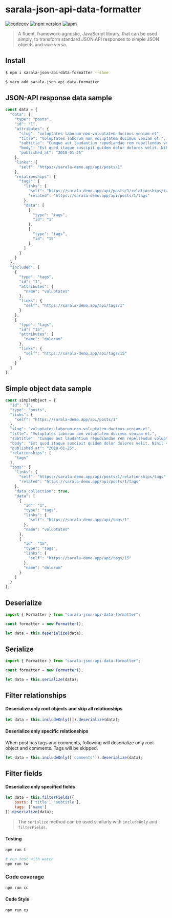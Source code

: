 # sarala-json-api-data-formatter

[![codecov](https://codecov.io/gh/sarala-io/sarala-json-api-data-formatter/branch/master/graph/badge.svg)](https://codecov.io/gh/sarala-io/sarala-json-api-data-formatter) [![npm version](https://badge.fury.io/js/sarala-json-api-data-formatter.svg)](https://www.npmjs.com/package/sarala-json-api-data-formatter) [![apm](https://img.shields.io/apm/l/vim-mode.svg)](https://github.com/sarala-io/sarala-json-api-data-formatter/blob/master/LICENSE)

> A fluent, framework-agnostic, JavaScript library, that can be used simply, to transform standard JSON API responses to simple JSON objects and vice versa.

## Install

```sh
$ npm i sarala-json-api-data-formatter --save
```

```sh
$ yarn add sarala-json-api-data-formatter
```

## JSON-API response data sample

```javascript
const data = {
  "data": {
    "type": "posts",
    "id": "1",
    "attributes": {
      "slug": "voluptates-laborum-non-voluptatem-ducimus-veniam-et",
      "title": "Voluptates laborum non voluptatem ducimus veniam et.",
      "subtitle": "Cumque aut laudantium repudiandae rem repellendus voluptatem. Sunt ipsa eum ea molestias.",
      "body": "Est quod itaque suscipit quidem dolor dolores velit. Nihil voluptas placeat ex consequatur quasi.\n\nEst nulla cupiditate ad beatae rerum veritatis vel. Quia ut doloribus consequatur porro. Eligendi sit et dignissimos qui voluptatem magnam mollitia labore.\n\nLibero saepe praesentium et sed. Exercitationem error rerum sit inventore provident laborum. Fuga pariatur dolor reiciendis. Quibusdam corrupti commodi ut quo non laboriosam quia. Nihil sit iste sit optio voluptas repellendus exercitationem.",
      "published_at": "2018-01-25"
    },
    "links": {
      "self": "https://sarala-demo.app/api/posts/1"
    },
    "relationships": {
      "tags": {
        "links": {
          "self": "https://sarala-demo.app/api/posts/1/relationships/tags",
          "related": "https://sarala-demo.app/api/posts/1/tags"
        },
        "data": [
          {
            "type": "tags",
            "id": "1"
          },
          {
            "type": "tags",
            "id": "15"
          }
        ]
      }
    }
  },
  "included": [
    {
      "type": "tags",
      "id": "1",
      "attributes": {
        "name": "voluptates"
      },
      "links": {
        "self": "https://sarala-demo.app/api/tags/1"
      }
    },
    {
      "type": "tags",
      "id": "15",
      "attributes": {
        "name": "dolorum"
      },
      "links": {
        "self": "https://sarala-demo.app/api/tags/15"
      }
    }
  ]
};
```

## Simple object data sample

```javascript
const simpleObject = {
  "id": "1",
  "type": "posts",
  "links": {
    "self": "https://sarala-demo.app/api/posts/1"
  },
  "slug": "voluptates-laborum-non-voluptatem-ducimus-veniam-et",
  "title": "Voluptates laborum non voluptatem ducimus veniam et.",
  "subtitle": "Cumque aut laudantium repudiandae rem repellendus voluptatem. Sunt ipsa eum ea molestias.",
  "body": "Est quod itaque suscipit quidem dolor dolores velit. Nihil voluptas placeat ex consequatur quasi.\n\nEst nulla cupiditate ad beatae rerum veritatis vel. Quia ut doloribus consequatur porro. Eligendi sit et dignissimos qui voluptatem magnam mollitia labore.\n\nLibero saepe praesentium et sed. Exercitationem error rerum sit inventore provident laborum. Fuga pariatur dolor reiciendis. Quibusdam corrupti commodi ut quo non laboriosam quia. Nihil sit iste sit optio voluptas repellendus exercitationem.",
  "published_at": "2018-01-25",
  "relationships": [
    "tags"
  ],
  "tags": {
    "links": {
      "self": "https://sarala-demo.app/api/posts/1/relationships/tags",
      "related": "https://sarala-demo.app/api/posts/1/tags"
    },
    "data_collection": true,
    "data": [
      {
        "id": "1",
        "type": "tags",
        "links": {
          "self": "https://sarala-demo.app/api/tags/1"
        },
        "name": "voluptates"
      },
      {
        "id": "15",
        "type": "tags",
        "links": {
          "self": "https://sarala-demo.app/api/tags/15"
        },
        "name": "dolorum"
      }
    ]
  }
};
```

## Deserialize

```javascript
import { Formatter } from "sarala-json-api-data-formatter";

const formatter = new Formatter();

let data = this.deserialize(data);
```

## Serialize

```javascript
import { Formatter } from "sarala-json-api-data-formatter";

const formatter = new Formatter();

let data = this.serialize(data);
```

## Filter relationships

#### Deserialize only root objects and skip all relationships

```javascript
let data = this.includeOnly([]).deserialize(data);
```

#### Deserialize only specific relationships

When post has tags and comments, following will deserialize only root object and comments. Tags will be skipped.

```javascript
let data = this.includeOnly(['comments']).deserialize(data);
```

## Filter fields

#### Deserialize only specified fields

```javascript
let data = this.filterFields({
    posts: ['title', 'subtitle'],
    tags: ['name']
}).deserialize(data);
```

> The `serialize` method can be used similarly with `includeOnly` and `filterFields`.


#### Testing

```bash
npm run t

# run test with watch
npm run tw
```

### Code coverage

```bash
npm run cc
```

#### Code Style

```bash
npm run cs
```